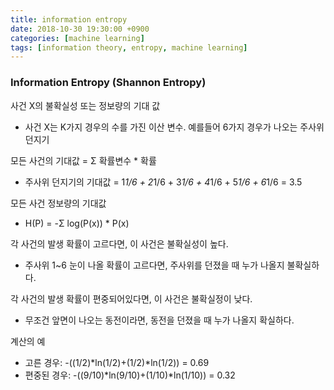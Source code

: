 ```yaml
---
title: information entropy
date: 2018-10-30 19:30:00 +0900
categories: [machine learning]
tags: [information theory, entropy, machine learning]
---
```

### Information Entropy (Shannon Entropy)
사건 X의 불확실성 또는 정보량의 기대 값
- 사건 X는 K가지 경우의 수를 가진 이산 변수. 예를들어 6가지 경우가 나오는 주사위 던지기

모든 사건의 기대값 = Σ 확률변수 * 확률 
- 주사위 던지기의 기대값 = 1*1/6 + 2*1/6 + 3*1/6 + 4*1/6 + 5*1/6 + 6*1/6 = 3.5 

모든 사건 정보량의 기대값 
- H(P) = -Σ log(P(x)) * P(x)

각 사건의 발생 확률이 고르다면, 이 사건은 불확실성이 높다. 
- 주사위 1~6 눈이 나올 확률이 고르다면, 주사위를 던졌을 때 누가 나올지 불확실하다. 

각 사건의 발생 확률이 편중되어있다면, 이 사건은 불확실정이 낮다. 
- 무조건 앞면이 나오는 동전이라면, 동전을 던졌을 때 누가 나올지 확실하다. 

계산의 예 
- 고른 경우: -((1/2)*ln(1/2)+(1/2)*ln(1/2)) = 0.69 
- 편중된 경우: -((9/10)*ln(9/10)+(1/10)*ln(1/10)) = 0.32 

